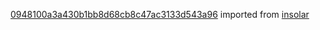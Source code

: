 [0948100a3a430b1bb8d68cb8c47ac3133d543a96](https://github.com/insolar/insolar/commit/0948100a3a430b1bb8d68cb8c47ac3133d543a96) imported from [insolar](https://github.com/insolar/insolar)
